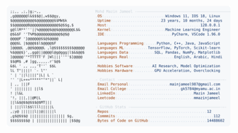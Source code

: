 <picture>
  <source srcset="https://raw.githubusercontent.com/mmazinjameel/mmazinjameel/main/dark_mode.svg?v=1759183787" media="(prefers-color-scheme: dark)">
  <img src="https://raw.githubusercontent.com/mmazinjameel/mmazinjameel/main/light_mode.svg?v=1759183787">
</picture>

